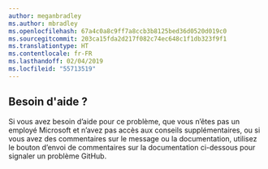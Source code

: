 ```yaml
---
author: meganbradley
ms.author: mbradley
ms.openlocfilehash: 67a4c0a8c9ff7a8ccb3b8125bed36d0520d019c0
ms.sourcegitcommit: 203ca15fda2d217f082c74ec648c1f1db323f9f1
ms.translationtype: HT
ms.contentlocale: fr-FR
ms.lasthandoff: 02/04/2019
ms.locfileid: "55713519"
---
```

## <a name="need-help"></a>Besoin d'aide ?

Si vous avez besoin d’aide pour ce problème, que vous n’êtes pas un employé Microsoft et n’avez pas accès aux conseils supplémentaires, ou si vous avez des commentaires sur le message ou la documentation, utilisez le bouton d’envoi de commentaires sur la documentation ci-dessous pour signaler un problème GitHub.